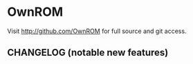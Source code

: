 OwnROM
===============

Visit http://github.com/OwnROM for full source and git access.

CHANGELOG (notable new features)
---------
